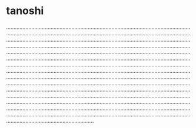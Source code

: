 # tanoshi
...............................................................................................................................................................................................................................................................................................................................................................................................................................................................................................................................................................................................................................................................................................................................................................................................................................................................................................................................................................................................................................................................................................................................................................................................................................................................................................................................................................................................................................................................................................................................................................................................................................................................................................................................................................................................................................................................................................................................................................................................